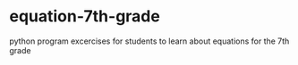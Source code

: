 # equation-7th-grade
python program excercises for students to learn about equations for the 7th grade
